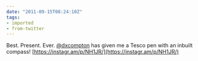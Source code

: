 ```yaml
---
date: "2011-09-15T08:24:10Z"
tags:
- imported
- from-twitter
---
```

Best. Present. Ever. [@dxcompton](/twitter/#/dxcompton) has given me a Tesco pen with an inbuilt compass\! [https://instagr.am/p/NH1JR/](https://instagr.am/p/NH1JR/)
